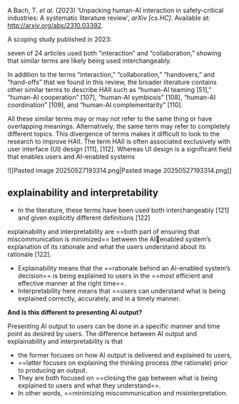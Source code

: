 
A Bach, T. _et al._ (2023) ‘Unpacking human-AI interaction in safety-critical industries: A systematic literature review’, _arXiv [cs.HC]_. Available at: http://arxiv.org/abs/2310.03392.


A scoping study published in 2023:

seven of 24 articles used both “interaction” and “collaboration,” showing that similar terms are likely being used interchangeably.

In addition to the terms “interaction,” “collaboration,” “handovers,” and “hand-offs” that we found in this review, the broader literature contains other similar terms to describe HAII such as “human-AI teaming [51],” “human-AI cooperation” [107], “human-AI symbiosis” [108], “human-AI coordination” [109], and “human-AI complementarity” [110]. 

All these similar terms may or may not refer to the same thing or have overlapping meanings. Alternatively, the same term may refer to completely different topics. This divergence of terms makes it difficult to look to the research to improve HAII. The term HAII is often associated exclusively with user interface (UI) design [111], [112]. Whereas UI design is a significant field that enables users and AI-enabled systems


![[Pasted image 20250527193314.png|Pasted image 20250527193314.png]]

## explainability and interpretability

- In the literature, these terms have been used both interchangeably [121] and given explicitly different definitions [122]

explainability and interpretability are ==both part of ensuring that miscommunication is minimized== between the AIenabled system’s explanation of its rationale and what the users understand about its rationale [122].
- Explainability means that the ==rationale behind an AI-enabled system’s decision== is being explained to users in the ==most efficient and effective manner at the right time==. 
- Interpretability here means that ==users can understand what is being explained correctly, accurately, and in a timely manner. 

**And is this different to presenting AI output?**

Presenting AI output to users can be done in a specific manner and time point as desired by users.  The difference between AI output and explainability and interpretability is that 
- the former focuses on how AI output is delivered and explained to users, 
- ==latter focuses on explaining the thinking process (the rationale) prior to producing an output. 
- They are both focused on ==closing the gap between what is being explained to users and what they understand==. 
- In other words, ==minimizing miscommunication and misinterpretation.